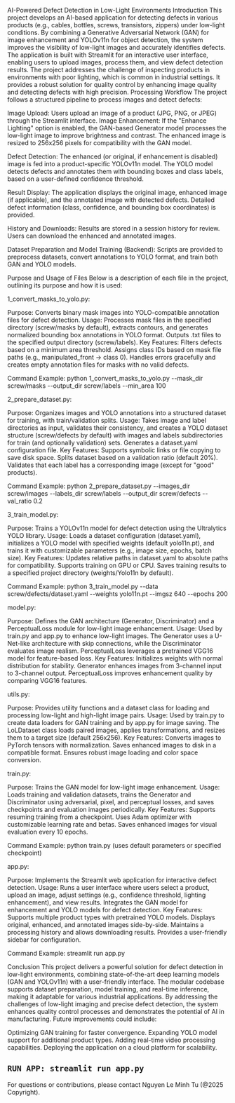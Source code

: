 

AI-Powered Defect Detection in Low-Light Environments
Introduction
This project develops an AI-based application for detecting defects in various products (e.g., cables, bottles, screws, transistors, zippers) under low-light conditions. By combining a Generative Adversarial Network (GAN) for image enhancement and YOLOv11n for object detection, the system improves the visibility of low-light images and accurately identifies defects. The application is built with Streamlit for an interactive user interface, enabling users to upload images, process them, and view defect detection results.
The project addresses the challenge of inspecting products in environments with poor lighting, which is common in industrial settings. It provides a robust solution for quality control by enhancing image quality and detecting defects with high precision.
Processing Workflow
The project follows a structured pipeline to process images and detect defects:

Image Upload: Users upload an image of a product (JPG, PNG, or JPEG) through the Streamlit interface.
Image Enhancement:
If the "Enhance Lighting" option is enabled, the GAN-based Generator model processes the low-light image to improve brightness and contrast.
The enhanced image is resized to 256x256 pixels for compatibility with the GAN model.


Defect Detection:
The enhanced (or original, if enhancement is disabled) image is fed into a product-specific YOLOv11n model.
The YOLO model detects defects and annotates them with bounding boxes and class labels, based on a user-defined confidence threshold.


Result Display:
The application displays the original image, enhanced image (if applicable), and the annotated image with detected defects.
Detailed defect information (class, confidence, and bounding box coordinates) is provided.


History and Downloads:
Results are stored in a session history for review.
Users can download the enhanced and annotated images.


Dataset Preparation and Model Training (Backend):
Scripts are provided to preprocess datasets, convert annotations to YOLO format, and train both GAN and YOLO models.



Purpose and Usage of Files
Below is a description of each file in the project, outlining its purpose and how it is used:

1_convert_masks_to_yolo.py:

Purpose: Converts binary mask images into YOLO-compatible annotation files for defect detection.
Usage: Processes mask files in the specified directory (screw/masks by default), extracts contours, and generates normalized bounding box annotations in YOLO format. Outputs .txt files to the specified output directory (screw/labels).
Key Features:
Filters defects based on a minimum area threshold.
Assigns class IDs based on mask file paths (e.g., manipulated_front → class 0).
Handles errors gracefully and creates empty annotation files for masks with no valid defects.


Command Example: python 1_convert_masks_to_yolo.py --mask_dir screw/masks --output_dir screw/labels --min_area 100


2_prepare_dataset.py:

Purpose: Organizes images and YOLO annotations into a structured dataset for training, with train/validation splits.
Usage: Takes image and label directories as input, validates their consistency, and creates a YOLO dataset structure (screw/defects by default) with images and labels subdirectories for train (and optionally validation) sets. Generates a dataset.yaml configuration file.
Key Features:
Supports symbolic links or file copying to save disk space.
Splits dataset based on a validation ratio (default 20%).
Validates that each label has a corresponding image (except for "good" products).


Command Example: python 2_prepare_dataset.py --images_dir screw/images --labels_dir screw/labels --output_dir screw/defects --val_ratio 0.2


3_train_model.py:

Purpose: Trains a YOLOv11n model for defect detection using the Ultralytics YOLO library.
Usage: Loads a dataset configuration (dataset.yaml), initializes a YOLO model with specified weights (default yolo11n.pt), and trains it with customizable parameters (e.g., image size, epochs, batch size).
Key Features:
Updates relative paths in dataset.yaml to absolute paths for compatibility.
Supports training on GPU or CPU.
Saves training results to a specified project directory (weights/Yolo11n by default).


Command Example: python 3_train_model.py --data screw/defects/dataset.yaml --weights yolo11n.pt --imgsz 640 --epochs 200


model.py:

Purpose: Defines the GAN architecture (Generator, Discriminator) and a PerceptualLoss module for low-light image enhancement.
Usage: Used by train.py and app.py to enhance low-light images. The Generator uses a U-Net-like architecture with skip connections, while the Discriminator evaluates image realism. PerceptualLoss leverages a pretrained VGG16 model for feature-based loss.
Key Features:
Initializes weights with normal distribution for stability.
Generator enhances images from 3-channel input to 3-channel output.
PerceptualLoss improves enhancement quality by comparing VGG16 features.




utils.py:

Purpose: Provides utility functions and a dataset class for loading and processing low-light and high-light image pairs.
Usage: Used by train.py to create data loaders for GAN training and by app.py for image saving. The LoLDataset class loads paired images, applies transformations, and resizes them to a target size (default 256x256).
Key Features:
Converts images to PyTorch tensors with normalization.
Saves enhanced images to disk in a compatible format.
Ensures robust image loading and color space conversion.




train.py:

Purpose: Trains the GAN model for low-light image enhancement.
Usage: Loads training and validation datasets, trains the Generator and Discriminator using adversarial, pixel, and perceptual losses, and saves checkpoints and evaluation images periodically.
Key Features:
Supports resuming training from a checkpoint.
Uses Adam optimizer with customizable learning rate and betas.
Saves enhanced images for visual evaluation every 10 epochs.


Command Example: python train.py (uses default parameters or specified checkpoint)


app.py:

Purpose: Implements the Streamlit web application for interactive defect detection.
Usage: Runs a user interface where users select a product, upload an image, adjust settings (e.g., confidence threshold, lighting enhancement), and view results. Integrates the GAN model for enhancement and YOLO models for defect detection.
Key Features:
Supports multiple product types with pretrained YOLO models.
Displays original, enhanced, and annotated images side-by-side.
Maintains a processing history and allows downloading results.
Provides a user-friendly sidebar for configuration.


Command Example: streamlit run app.py



Conclusion
This project delivers a powerful solution for defect detection in low-light environments, combining state-of-the-art deep learning models (GAN and YOLOv11n) with a user-friendly interface. The modular codebase supports dataset preparation, model training, and real-time inference, making it adaptable for various industrial applications. By addressing the challenges of low-light imaging and precise defect detection, the system enhances quality control processes and demonstrates the potential of AI in manufacturing.
Future improvements could include:

Optimizing GAN training for faster convergence.
Expanding YOLO model support for additional product types.
Adding real-time video processing capabilities.
Deploying the application on a cloud platform for scalability.

## `RUN APP: streamlit run app.py`

For questions or contributions, please contact Nguyen Le Minh Tu (@2025 Copyright).

